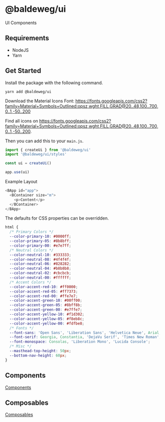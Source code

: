 # @baldeweg/ui

UI Components

## Requirements

- NodeJS
- Yarn

## Get Started

Install the package with the following command.

```shell
yarn add @baldeweg/ui
```

Download the Material Icons Font: <https://fonts.googleapis.com/css2?family=Material+Symbols+Outlined:opsz,wght,FILL,GRAD@20..48,100..700,0..1,-50..200>

Find all icons on <https://fonts.googleapis.com/css2?family=Material+Symbols+Outlined:opsz,wght,FILL,GRAD@20..48,100..700,0..1,-50..200>.

Then you can add this to your `main.js`.

```js
import { createUi } from '@baldeweg/ui'
import '@baldeweg/ui/styles'

const ui = createUi()

app.use(ui)
```

Example Layout

```js
<BApp id="app">
  <BContainer size="m">
    <p>Content</p>
  </BContainer>
</BApp>
```

The defaults for CSS properties can be overridden.

```css
html {
  /* Primary Colors */
  --color-primary-10: #0000ff;
  --color-primary-05: #8b8bff;
  --color-primary-00: #e7e7ff;
  /* Neutral Colors */
  --color-neutral-10: #333333;
  --color-neutral-08: #4f4f4f;
  --color-neutral-06: #828282;
  --color-neutral-04: #b8b8b8;
  --color-neutral-02: #cbcbcb;
  --color-neutral-00: #ffffff;
  /* Accent Colors */
  --color-accent-red-10: #ff0000;
  --color-accent-red-05: #ff7373;
  --color-accent-red-00: #ffe7e7;
  --color-accent-green-10: #00ff00;
  --color-accent-green-05: #8bff8b;
  --color-accent-green-00: #e7ffe7;
  --color-accent-yellow-10: #f1d302;
  --color-accent-yellow-05: #f8eb8c;
  --color-accent-yellow-00: #fdfbe8;
  /* Fonts */
  --font-sans: 'Open Sans', 'Liberation Sans', 'Helvetica Neue', Arial;
  --font-serif: Georgia, Constantia, 'DejaVu Serif', 'Times New Roman';
  --font-monospace: Consolas, 'Liberation Mono', 'Lucida Console';
  /* Misc */
  --masthead-top-height: 50px;
  --bottom-nav-height: 60px;
}
```

## Components

[Components](https://github.com/abaldeweg/ui/blob/main/packages/%40baldeweg/ui/docu/components.md)

## Composables

[Composables](https://github.com/abaldeweg/ui/blob/main/packages/%40baldeweg/ui/docu/composables.md)
